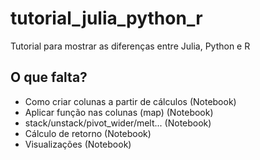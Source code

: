 # tutorial_julia_python_r
Tutorial para mostrar as diferenças entre Julia, Python e R

## O que falta? 

- Como criar colunas a partir de cálculos (Notebook)
- Aplicar função nas colunas (map) (Notebook)
- stack/unstack/pivot_wider/melt... (Notebook)
- Cálculo de retorno (Notebook)
- Visualizações (Notebook)

